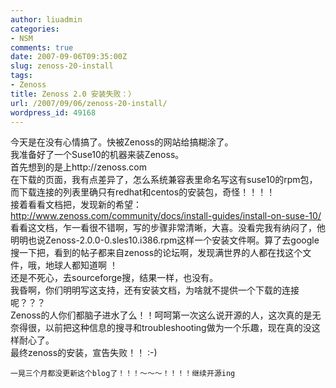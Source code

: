 ```yaml
---
author: liuadmin
categories:
- NSM
comments: true
date: 2007-09-06T09:35:00Z
slug: zenoss-20-install
tags:
- Zenoss
title: Zenoss 2.0 安装失败：）
url: /2007/09/06/zenoss-20-install/
wordpress_id: 49168
---
```


今天是在没有心情搞了。快被Zenoss的网站给搞糊涂了。<br />我准备好了一个Suse10的机器来装Zenoss。<br />首先想到的是上http://zenoss.com<br />在下载的页面，我有点差异了，怎么系统兼容表里命名写这有suse10的rpm包，而下载连接的列表里确只有redhat和centos的安装包，奇怪！！！！<br />接着看看文档把，发现新的希望：[http://www.zenoss.com/community/docs/install-guides/install-on-suse-10/ ](http://www.zenoss.com/community/docs/install-guides/install-on-suse-10/)<br />看看这文档，乍一看很不错啊，写的步骤非常清晰，大喜。没看完我有纳闷了，他明明也说Zenoss-2.0.0-0.sles10.i386.rpm这样一个安装文件啊。算了去google搜一下把，看到的帖子都来自zenoss的论坛啊，发现满世界的人都在找这个文件，哦，地球人都知道啊 ！<br />还是不死心，去sourceforge搜，结果一样，也没有。<br />我昏啊，你们明明写这支持，还有安装文档，为啥就不提供一个下载的连接呢？？？<br />Zenoss的人你们都脑子进水了么！！呵呵第一次这么说开源的人，这次真的是无奈得很，以前把这种信息的搜寻和troubleshooting做为一个乐趣，现在真的没这样耐心了。<br />最终zenoss的安装，宣告失败！！ :-)<br />
```
一晃三个月都没更新这个blog了！！！～～～！！！！继续开源ing
```

